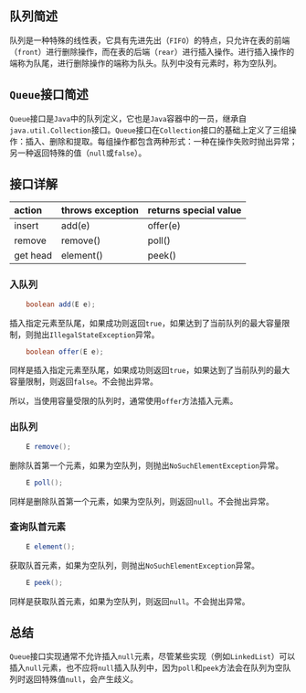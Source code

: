 ## 队列简述

队列是一种特殊的线性表，它具有先进先出（`FIFO`）的特点，只允许在表的前端（`front`）进行删除操作，而在表的后端（`rear`）进行插入操作。进行插入操作的端称为队尾，进行删除操作的端称为队头。队列中没有元素时，称为空队列。

## `Queue`接口简述

`Queue`接口是`Java`中的队列定义，它也是`Java`容器中的一员，继承自`java.util.Collection`接口。`Queue`接口在`Collection`接口的基础上定义了三组操作：插入、删除和提取。每组操作都包含两种形式：一种在操作失败时抛出异常；另一种返回特殊的值（`null`或`false`）。

## 接口详解


action | throws exception | returns special value
:--- | :---| :---
insert | add(e) | offer(e)
remove | remove() | poll()
get head | element() | peek()

### 入队列

```java
    boolean add(E e);
```

插入指定元素至队尾，如果成功则返回`true`，如果达到了当前队列的最大容量限制，则抛出`IllegalStateException`异常。

```java
    boolean offer(E e);
```

同样是插入指定元素至队尾，如果成功则返回`true`，如果达到了当前队列的最大容量限制，则返回`false`。不会抛出异常。

所以，当使用容量受限的队列时，通常使用`offer`方法插入元素。

### 出队列

```java
    E remove();
```

删除队首第一个元素，如果为空队列，则抛出`NoSuchElementException`异常。

```java
    E poll();
```

同样是删除队首第一个元素，如果为空队列，则返回`null`。不会抛出异常。

### 查询队首元素

```java
    E element();
```

获取队首元素，如果为空队列，则抛出`NoSuchElementException`异常。

```java
    E peek();
```

同样是获取队首元素，如果为空队列，则返回`null`。不会抛出异常。

## 总结

`Queue`接口实现通常不允许插入`null`元素，尽管某些实现（例如`LinkedList`）可以插入`null`元素，也不应将`null`插入队列中，因为`poll`和`peek`方法会在队列为空队列时返回特殊值`null`，会产生歧义。